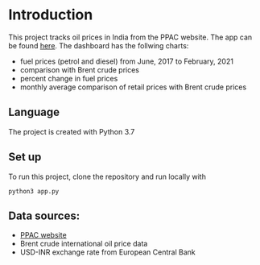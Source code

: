 # Introduction
This project tracks oil prices in India from the PPAC website. The app can be found [here](https://oil-prices-india.herokuapp.com/).
The dashboard has the follwing charts:
- fuel prices (petrol and diesel) from June, 2017 to February, 2021
- comparison with Brent crude prices 
- percent change in fuel prices
- monthly average comparison of retail prices with Brent crude prices

## Language
The project is created with Python 3.7

## Set up

To run this project, clone the repository and run locally with
```
python3 app.py
```

## Data sources:
- [PPAC website](https://www.ppac.gov.in/)
- Brent crude international oil price data
- USD-INR exchange rate from European Central Bank
